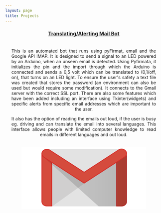 ```yaml
---
layout: page
title: Projects
---
```

<head>
<meta charset="utf-8">
<!--<link rel="stylesheet" href="styles.css">-->
<style>
.grid-container {
  /*display: grid;
  grid-template-columns: 50% 50%;*/
  padding: 20px;
  }
.grid-item{
  text-align: justify;
  text-align-last: center;
}
  
</style>
</head>
<body>
  <h3 style="text-align:center;">
    <a href="https://github.com/Harshgandhi29/Mail-Bot"> 
    <u>Translating/Alerting Mail Bot</u></h3>
    </a>
  </h3>
  <div class="grid-container">
    <div class="grid-item">This is an automated bot that runs using pyFirmat, email and the Google API IMAP. It is designed to send a signal to an LED powered by an Arduino, when an unseen email is detected. Using Pyfirmata, it initializes the pin and the import through which the Arduino is connected and sends a 0,5 volt which can be translated to (0,1/off, on), that turns on an LED light. To ensure the user's safety a text file was created that stores the password (an environment can also be used but would require some modification). It connects to the Gmail server with the correct SSL port. There are also some features which have been added including an interface using Tkinter(widgets) and specific alerts from specific email addresses which are important to the user.<br>

  It also has the option of reading the emails out loud, if the user is busy eg. driving and can translate the email into several languages. This interface allows people with limited computer knowledge to read emails in different languages and out loud.
      <br>
      <br>
  </div>

   <div class="grid-item">
      <a href="https://github.com/Harshgandhi29/Mail-Bot"> 
        <img src="Gmail-logo.png" alt="Pie:)" style="width:400px;height:200px;">
      </a>
   </div>
  </div>
</body>



